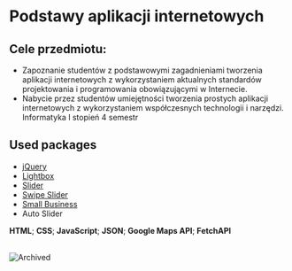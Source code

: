 # Podstawy aplikacji internetowych
## Cele przedmiotu:
- Zapoznanie studentów z podstawowymi zagadnieniami tworzenia aplikacji internetowych z wykorzystaniem aktualnych standardów projektowania i programowania 
obowiązującymi w Internecie.
- Nabycie przez studentów umiejętności tworzenia prostych aplikacji internetowych z wykorzystaniem współczesnych technologii i narzędzi. </br>
Informatyka l stopień 4 semestr

## Used packages
  - [jQuery](https://ajax.googleapis.com/ajax/libs/jquery/3.7.1/jquery.min.js)
  - [Lightbox](https://github.com/lokesh/lightbox2)
  - [Slider](http://jonraasch.com/blog/a-simple-jquery-slideshow)
  - [Swipe Slider](https://codepen.io/tobiasdev/pen/MoEodz)
  - [Small Business](https://startbootstrap.com/template/small-business)
  - Auto Slider

**HTML**; **CSS**; **JavaScript**; **JSON**; **Google Maps API**; **FetchAPI**<br><br>


![Archived](https://img.shields.io/badge/status-Archived%20%F0%9F%AA%A6-DC143C?style=for-the-badge&logo=github)
